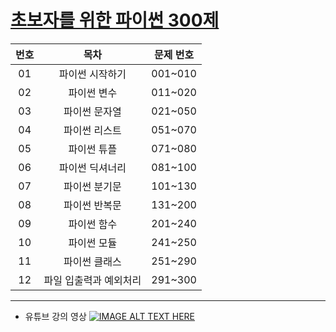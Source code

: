 # [초보자를 위한 파이썬 300제](https://wikidocs.net/book/922)

|번호|목차|문제 번호|
|:---:|:---:|:---:|
|01|파이썬 시작하기|001~010|
|02|파이썬 변수|011~020|
|03|파이썬 문자열|021~050|
|04|파이썬 리스트|051~070|
|05|파이썬 튜플|071~080|
|06|파이썬 딕셔너리|081~100|
|07|파이썬 분기문|101~130|
|08|파이썬 반복문|131~200|
|09|파이썬 함수|201~240|
|10|파이썬 모듈|241~250|
|11|파이썬 클래스|251~290|
|12|파일 입출력과 예외처리|291~300|

---
- 유튜브 강의 영상
[![IMAGE ALT TEXT HERE](http://img.youtube.com/vi/SiK4iYt_7-s/0.jpg)](http://www.youtube.com/watch?v=SiK4iYt_7-s)

